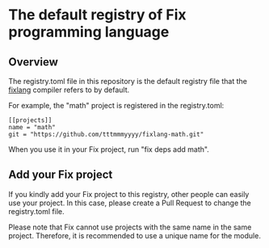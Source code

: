 # The default registry of Fix programming language

## Overview

The registry.toml file in this repository is the default registry file that the [fixlang](https://github.com/tttmmmyyyy/fixlang) compiler refers to by default.

For example, the "math" project is registered in the registry.toml:

```
[[projects]]
name = "math"
git = "https://github.com/tttmmmyyyy/fixlang-math.git"
```

When you use it in your Fix project, run "fix deps add math".

## Add your Fix project

If you kindly add your Fix project to this registry, other people can easily use your project.
In this case, please create a Pull Request to change the registry.toml file.

Please note that Fix cannot use projects with the same name in the same project.
Therefore, it is recommended to use a unique name for the module.